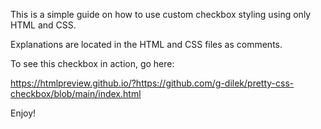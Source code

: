 This is a simple guide on how to use custom checkbox styling using only HTML and CSS.

Explanations are located in the HTML and CSS files as comments.

To see this checkbox in action, go here: 

https://htmlpreview.github.io/?https://github.com/g-dilek/pretty-css-checkbox/blob/main/index.html

Enjoy!
